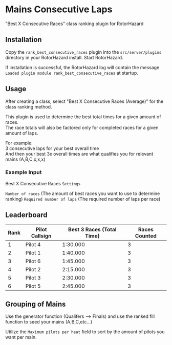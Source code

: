 
# Mains Consecutive Laps
"Best X Consecutive Races" class ranking plugin for RotorHazard

## Installation

Copy the `rank_best_consecutive_races` plugin into the `src/server/plugins` directory in your RotorHazard install. Start RotorHazard.

If installation is successful, the RotorHazard log will contain the message `Loaded plugin module rank_best_consecutive_races` at startup.

## Usage

After creating a class, select "Best X Consecutive Races (Average)" for the class ranking method.

This plugin is used to determine the best total times for a given amount of races.		
The race totals will also be factored only for completed races for a given amount of laps.

For example: 	
3 consecutive laps for your best overall time		
And then your best 3x overall times are what qualifies you for relevant mains (A,B,C,x,x,x)


### Example Input
Best X Consecutive Races
`Settings`

`Number of races` (The amount of best races you want to use to determine ranking)
`Required number of laps` (The required number of laps per race)

## Leaderboard

| **Rank** | **Pilot Callsign** | **Best 3 Races (Total Time)** | **Races Counted** |
|----------|--------------------|-------------------------------|-------------------|
| 1        | Pilot 4            | 1:30.000                      | 3                 |
| 2        | Pilot 1            | 1:40.000                      | 3                 |
| 3        | Pilot 6            | 1:45.000                      | 3                 |
| 4        | Pilot 2            | 2:15.000                      | 3                 |
| 5        | Pilot 3            | 2:30.000                      | 3                 |
| 6        | Pilot 5            | 2:45.000                      | 3                 |

## Grouping of Mains
Use the generator function (Qualifers --> Finals)
and use the ranked fill function to seed your mains (A,B,C,etc...)

Utilize the `Maximum pilots per heat` field to sort by the amount of pilots you want per main.
